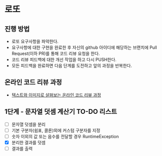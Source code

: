 # 로또
## 진행 방법
* 로또 요구사항을 파악한다.
* 요구사항에 대한 구현을 완료한 후 자신의 github 아이디에 해당하는 브랜치에 Pull Request(이하 PR)를 통해 코드 리뷰 요청을 한다.
* 코드 리뷰 피드백에 대한 개선 작업을 하고 다시 PUSH한다.
* 모든 피드백을 완료하면 다음 단계를 도전하고 앞의 과정을 반복한다.

## 온라인 코드 리뷰 과정
* [텍스트와 이미지로 살펴보는 온라인 코드 리뷰 과정](https://github.com/next-step/nextstep-docs/tree/master/codereview)

## 1단계 - 문자열 덧셈 계산기 TO-DO 리스트

- [ ] 문자열 덧셈을 분리
- [ ] 기본 구분자(쉼표, 콜론)외에 커스텀 구분자를 지정
- [ ] 숫자 이외의 값 또는 음수를 전달할 경우 RuntimeException
- [x] 분리한 결과를 덧셈
- [ ] 결과를 출력